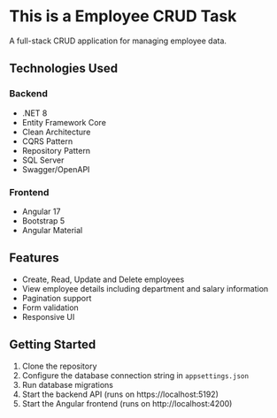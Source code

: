 # This is a Employee CRUD Task

A full-stack CRUD application for managing employee data.

## Technologies Used

### Backend

- .NET 8
- Entity Framework Core
- Clean Architecture
- CQRS Pattern
- Repository Pattern
- SQL Server
- Swagger/OpenAPI

### Frontend

- Angular 17
- Bootstrap 5
- Angular Material

## Features

- Create, Read, Update and Delete employees
- View employee details including department and salary information
- Pagination support
- Form validation
- Responsive UI

## Getting Started

1. Clone the repository
2. Configure the database connection string in `appsettings.json`
3. Run database migrations
4. Start the backend API (runs on https://localhost:5192)
5. Start the Angular frontend (runs on http://localhost:4200)

